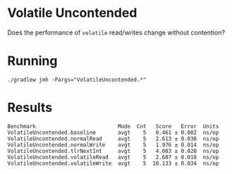 # Volatile Uncontended

Does the performance of `volatile` read/writes change
without contention?

# Running

``` shell
./gradlew jmh -Pargs="VolatileUncontended.*"
```

# Results

```
Benchmark                          Mode  Cnt   Score   Error  Units
VolatileUncontended.baseline       avgt    5   0.461 ± 0.002  ns/op
VolatileUncontended.normalRead     avgt    5   2.613 ± 0.038  ns/op
VolatileUncontended.normalWrite    avgt    5   1.976 ± 0.014  ns/op
VolatileUncontended.tlrNextInt     avgt    5   4.003 ± 0.020  ns/op
VolatileUncontended.volatileRead   avgt    5   2.607 ± 0.018  ns/op
VolatileUncontended.volatileWrite  avgt    5  10.133 ± 0.034  ns/op
```
